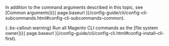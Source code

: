 In addition to the command arguments described in this topic, see [Common arguments]({{ page.baseurl }}/config-guide/cli/config-cli-subcommands.html#config-cli-subcommands-common).

{:.bs-callout-warning}
Run all Magento CLI commands as the [file system owner]({{ page.baseurl }}/config-guide/cli/config-cli.html#config-install-cli-first).
